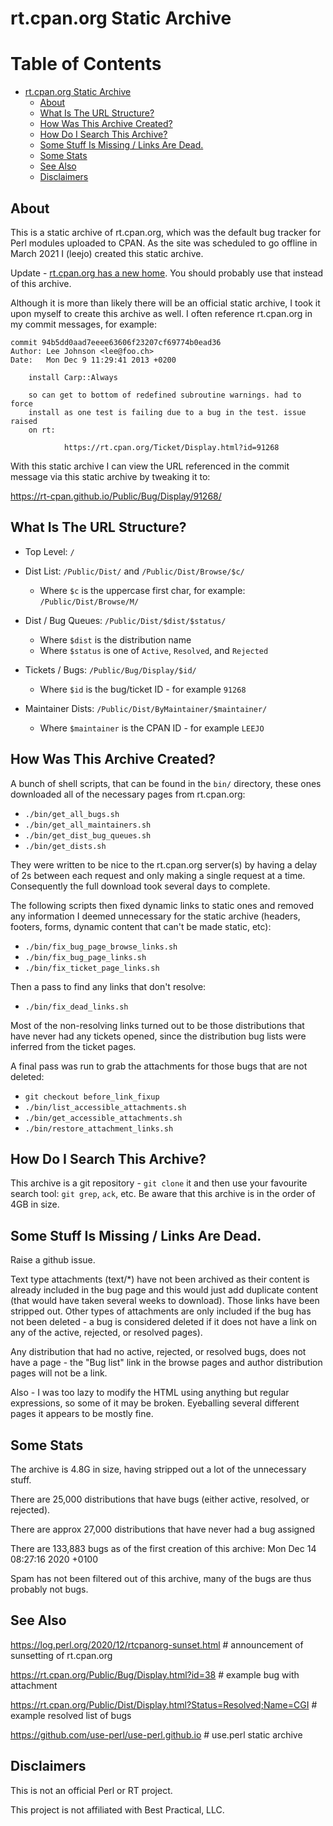 # rt.cpan.org Static Archive

Table of Contents
=================

   * [rt.cpan.org Static Archive](#rtcpanorg-static-archive)
      * [About](#about)
      * [What Is The URL Structure?](#what-is-the-url-structure)
      * [How Was This Archive Created?](#how-was-this-archive-created)
      * [How Do I Search This Archive?](#how-do-i-search-this-archive)
      * [Some Stuff Is Missing / Links Are Dead.](#some-stuff-is-missing--links-are-dead)
      * [Some Stats](#some-stats)
      * [See Also](#see-also)
      * [Disclaimers](#disclaimers)

## About

This is a static archive of rt.cpan.org, which was the default bug tracker for Perl modules uploaded to CPAN. As the site was scheduled to go offline in March 2021 I (leejo) created this static archive.

Update - [rt.cpan.org has a new home](https://news.perlfoundation.org/post/rt-cpan-org-upgraded). You should probably use that instead of this archive.

Although it is more than likely there will be an official static archive, I took it upon myself to create this archive as well. I often reference rt.cpan.org in my commit messages, for example:

```
commit 94b5dd0aad7eeee63606f23207cf69774b0ead36
Author: Lee Johnson <lee@foo.ch>
Date:   Mon Dec 9 11:29:41 2013 +0200

    install Carp::Always

    so can get to bottom of redefined subroutine warnings. had to force
    install as one test is failing due to a bug in the test. issue raised
    on rt:

            https://rt.cpan.org/Ticket/Display.html?id=91268
```

With this static archive I can view the URL referenced in the commit message via this static archive by tweaking it to:

https://rt-cpan.github.io/Public/Bug/Display/91268/

## What Is The URL Structure?

 * Top Level: `/`

 * Dist List: `/Public/Dist/` and `/Public/Dist/Browse/$c/`
    * Where `$c` is the uppercase first char, for example: `/Public/Dist/Browse/M/`

 * Dist / Bug Queues: `/Public/Dist/$dist/$status/`
    * Where `$dist` is the distribution name
    * Where `$status` is one of `Active`, `Resolved`, and `Rejected`

 * Tickets / Bugs: `/Public/Bug/Display/$id/`
    * Where `$id` is the bug/ticket ID - for example `91268`

 * Maintainer Dists: `/Public/Dist/ByMaintainer/$maintainer/`
    * Where `$maintainer` is the CPAN ID - for example `LEEJO`

## How Was This Archive Created?

A bunch of shell scripts, that can be found in the `bin/` directory, these ones downloaded all of the necessary pages from rt.cpan.org:

 * `./bin/get_all_bugs.sh`
 * `./bin/get_all_maintainers.sh`
 * `./bin/get_dist_bug_queues.sh`
 * `./bin/get_dists.sh`

They were written to be nice to the rt.cpan.org server(s) by having a delay of 2s between each request and only making a single request at a time. Consequently the full download took several days to complete.

The following scripts then fixed dynamic links to static ones and removed any information I deemed unnecessary for the static archive (headers, footers, forms, dynamic content that can't be made static, etc):

 * `./bin/fix_bug_page_browse_links.sh`
 * `./bin/fix_bug_page_links.sh`
 * `./bin/fix_ticket_page_links.sh`

Then a pass to find any links that don't resolve:

 * `./bin/fix_dead_links.sh`

Most of the non-resolving links turned out to be those distributions that have never had any tickets opened, since the distribution bug lists were inferred from the ticket pages.

A final pass was run to grab the attachments for those bugs that are not deleted:

 * `git checkout before_link_fixup`
 * `./bin/list_accessible_attachments.sh`
 * `./bin/get_accessible_attachments.sh`
 * `./bin/restore_attachment_links.sh`

## How Do I Search This Archive?

This archive is a git repository - `git clone` it and then use your favourite search tool: `git grep`, `ack`, etc. Be aware that this archive is in the order of 4GB in size.

## Some Stuff Is Missing / Links Are Dead.

Raise a github issue.

Text type attachments (text/\*) have not been archived as their content is already included in the bug page and this would just add duplicate content (that would have taken several weeks to download). Those links have been stripped out. Other types of attachments are only included if the bug has not been deleted - a bug is considered deleted if it does not have a link on any of the active, rejected, or resolved pages).

Any distribution that had no active, rejected, or resolved bugs, does not have a page - the "Bug list" link in the browse pages and author distribution pages will not be a link.

Also - I was too lazy to modify the HTML using anything but regular expressions, so some of it may be broken. Eyeballing several different pages it appears to be mostly fine.

## Some Stats

The archive is 4.8G in size, having stripped out a lot of the unnecessary stuff.

There are 25,000 distributions that have bugs (either active, resolved, or rejected).

There are approx 27,000 distributions that have never had a bug assigned

There are 133,883 bugs as of the first creation of this archive: Mon Dec 14 08:27:16 2020 +0100

Spam has not been filtered out of this archive, many of the bugs are thus probably not bugs.

## See Also

https://log.perl.org/2020/12/rtcpanorg-sunset.html # announcement of sunsetting of rt.cpan.org

https://rt.cpan.org/Public/Bug/Display.html?id=38 # example bug with attachment

https://rt.cpan.org/Public/Dist/Display.html?Status=Resolved;Name=CGI # example resolved list of bugs

https://github.com/use-perl/use-perl.github.io # use.perl static archive

## Disclaimers

This is not an official Perl or RT project.

This project is not affiliated with Best Practical, LLC.
